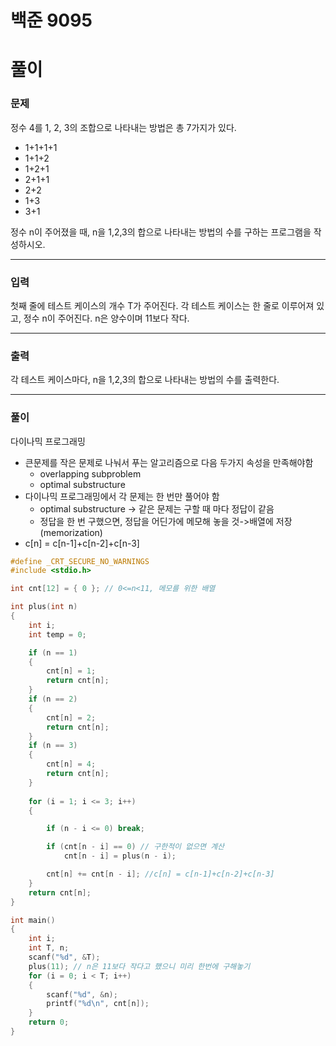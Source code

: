 # 백준 9095

#  풀이

### 문제

정수 4를 1, 2, 3의 조합으로 나타내는 방법은 총 7가지가 있다.

- 1+1+1+1
- 1+1+2
- 1+2+1
- 2+1+1
- 2+2
- 1+3
- 3+1

정수 n이 주어졌을 때, n을 1,2,3의 합으로 나타내는 방법의 수를 구하는 프로그램을 작성하시오.

---------

### 입력

첫째 줄에 테스트 케이스의 개수 T가 주어진다. 각 테스트 케이스는 한 줄로 이루어져 있고, 정수 n이 주어진다. n은 양수이며 11보다 작다. 

------

### 출력

각 테스트 케이스마다, n을 1,2,3의 합으로 나타내는 방법의 수를 출력한다. 

------

### 풀이

다이나믹 프로그래밍

* 큰문제를 작은 문제로 나눠서 푸는 알고리즘으로 다음 두가지 속성을 만족해야함
  - overlapping subproblem
  - optimal substructure 
* 다이나믹 프로그래밍에서 각 문제는 한 번만 풀어야 함
  - optimal substructure -> 같은 문제는 구할 때 마다 정답이 같음
  - 정답을 한 번 구했으면, 정답을 어딘가에 메모해 놓을 것->배열에 저장 (memorization)
* c[n] = c[n-1]+c[n-2]+c[n-3]

```c
#define _CRT_SECURE_NO_WARNINGS
#include <stdio.h>

int cnt[12] = { 0 }; // 0<=n<11, 메모를 위한 배열

int plus(int n)
{
	int i;
	int temp = 0;

	if (n == 1)
	{
		cnt[n] = 1;
		return cnt[n];
	}
	if (n == 2)
	{
		cnt[n] = 2;
		return cnt[n];
	}
	if (n == 3)
	{
		cnt[n] = 4;
		return cnt[n];
	}
	
	for (i = 1; i <= 3; i++)
	{

		if (n - i <= 0) break;

		if (cnt[n - i] == 0) // 구한적이 없으면 계산
			cnt[n - i] = plus(n - i);

		cnt[n] += cnt[n - i]; //c[n] = c[n-1]+c[n-2]+c[n-3]
	}
	return cnt[n];
}

int main()
{
	int i;
	int T, n;
	scanf("%d", &T);
	plus(11); // n은 11보다 작다고 했으니 미리 한번에 구해놓기
	for (i = 0; i < T; i++)
	{
		scanf("%d", &n);
		printf("%d\n", cnt[n]);
	}
	return 0;
}

```

